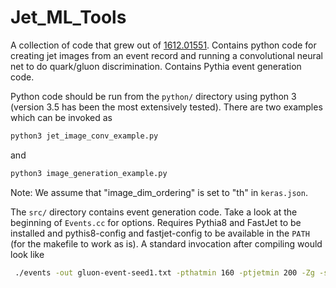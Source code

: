 # Jet_ML_Tools

A collection of code that grew out of [1612.01551](https://arxiv.org/abs/1612.01551). Contains python code for creating jet images from an event record and running a convolutional neural net to do quark/gluon discrimination. Contains Pythia event generation code.

Python code should be run from the `python/` directory using python 3 (version 3.5 has been the most extensively tested). There are two examples which can be invoked as
```bash
python3 jet_image_conv_example.py
```
and
```bash
python3 image_generation_example.py
```
Note: We assume that "image_dim_ordering" is set to "th" in `keras.json`.

The `src/` directory contains event generation code. Take a look at the beginning of `Events.cc` for options. Requires Pythia8 and FastJet to be installed and pythis8-config and fastjet-config to be available in the `PATH` (for the makefile to work as is). A standard invocation after compiling would look like
```bash
 ./events -out gluon-event-seed1.txt -pthatmin 160 -ptjetmin 200 -Zg -seed 1
```
